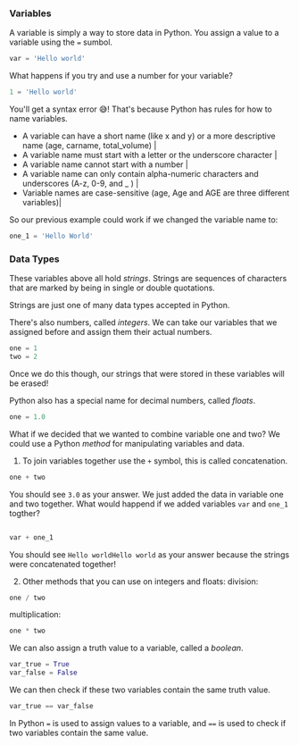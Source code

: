 
### Variables
A variable is simply a way to store data in Python. You assign a value to a variable using the `=` sumbol.

```python
var = 'Hello world'
```
What happens if you try and use a number for your variable?
```python
1 = 'Hello world'
```
You'll get a syntax error 😅! That's because Python has rules for how to name variables.

- A variable can have a short name (like x and y) or a more descriptive name (age, carname, total_volume) | 
- A variable name must start with a letter or the underscore character |
- A variable name cannot start with a number |
- A variable name can only contain alpha-numeric characters and underscores (A-z, 0-9, and _ ) |
- Variable names are case-sensitive (age, Age and AGE are three different variables)| 


So our previous example could work if we changed the variable name to:
```python
one_1 = 'Hello World'
```

### Data Types
These variables above all hold *strings*. Strings are sequences of characters that are marked by being in single or double quotations.


Strings are just one of many data types accepted in Python. 

There's also numbers, called *integers*. We can take our variables that we assigned before and assign them their actual numbers.
```python
one = 1
two = 2
```
Once we do this though, our strings that were stored in these variables will be erased!



Python also has a special name for decimal numbers, called *floats*.
```python
one = 1.0
```

What if we decided that we wanted to combine variable one and two? We could use a Python *method* for manipulating variables and data.

1. To join variables together use the `+` symbol, this is called concatenation.
```python
one + two
```
You should see `3.0` as your answer. We just added the data in variable one and two together. 
What would happend if we added variables `var` and `one_1` togther?
```python

var + one_1
```
You should see `Hello worldHello world` as your answer because the strings were concatenated together!


2. Other methods that you can use on integers and floats:
division:
```python
one / two
```

multiplication:
```python
one * two
```

We can also assign a truth value to a variable, called a *boolean*.
```python
var_true = True
var_false = False
```
We can then check if these two variables contain the same truth value.
```python
var_true == var_false
```

In Python `=` is used to assign values to a variable, and `==` is used to check if two variables contain the same value.

